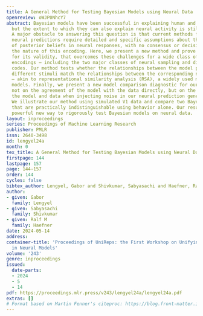 ```yaml
---
title: A General Method for Testing Bayesian Models using Neural Data
openreview: oWJP0NhcY7
abstract: Bayesian models have been successful in explaining human and animal behavior,
  but the extent to which they can also explain neural activity is still an open question.
  A major obstacle to answering this question is that current methods for generating
  neural predictions require detailed and specific assumptions about the encoding
  of posterior beliefs in neural responses, with no consensus or decisive data about
  the nature of this encoding. Here, we present a new method and prove conditions
  for its validity, that overcomes these challenges for a wide class of probabilistic
  encodings – including the two major classes of neural sampling and distributed distributional
  codes. Our method tests whether the relationships between the model posteriors for
  different stimuli match the relationships between the corresponding neural responses
  – akin to representational similarity analysis (RSA), a widely used method for nonprobabilistic
  models. Finally, we present a new model comparison diagnostic for our method, based
  not on the agreement of the model with the data directly, but on the alignment of
  the model and data when injecting noise in our neural prediction generation method.
  We illustrate our method using simulated V1 data and compare two Bayesian models
  that are practically indistinguishable using behavior alone. Our results show a
  powerful new way to rigorously test Bayesian models on neural data.
layout: inproceedings
series: Proceedings of Machine Learning Research
publisher: PMLR
issn: 2640-3498
id: lengyel24a
month: 0
tex_title: A General Method for Testing Bayesian Models using Neural Data
firstpage: 144
lastpage: 157
page: 144-157
order: 144
cycles: false
bibtex_author: Lengyel, Gabor and Shivkumar, Sabyasachi and Haefner, Ralf M
author:
- given: Gabor
  family: Lengyel
- given: Sabyasachi
  family: Shivkumar
- given: Ralf M
  family: Haefner
date: 2024-05-14
address:
container-title: 'Proceedings of UniReps: the First Workshop on Unifying Representations
  in Neural Models'
volume: '243'
genre: inproceedings
issued:
  date-parts:
  - 2024
  - 5
  - 14
pdf: https://proceedings.mlr.press/v243/lengyel24a/lengyel24a.pdf
extras: []
# Format based on Martin Fenner's citeproc: https://blog.front-matter.io/posts/citeproc-yaml-for-bibliographies/
---
```

